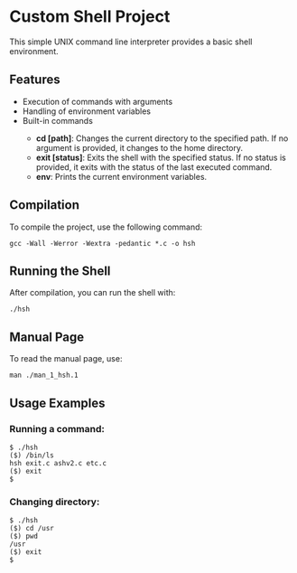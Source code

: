 <!DOCTYPE html>
<html lang="en">
<head>
    <meta charset="UTF-8">
    <meta name="viewport" content="width=device-width, initial-scale=1.0">
</head>
<body>
    <h1>Custom Shell Project</h1>
    <p>This simple UNIX command line interpreter provides a basic shell environment.</p>

<h2>Features</h2>
    <ul>
        <li>Execution of commands with arguments</li>
        <li>Handling of environment variables</li>
        <li>Built-in commands</li>
        <ul>
            <li><strong>cd [path]</strong>: Changes the current directory to the specified path. If no argument is provided, it changes to the home directory.</li>
            <li><strong>exit [status]</strong>: Exits the shell with the specified status. If no status is provided, it exits with the status of the last executed command.</li>
            <li><strong>env</strong>: Prints the current environment variables.</li>
        </ul>
    </ul>

<h2>Compilation</h2>
    <p>To compile the project, use the following command:</p>
    <pre><code>gcc -Wall -Werror -Wextra -pedantic *.c -o hsh</code></pre>

<h2>Running the Shell</h2>
    <p>After compilation, you can run the shell with:</p>
    <pre><code>./hsh</code></pre>

<h2>Manual Page</h2>
    <p>To read the manual page, use:</p>
    <pre><code>man ./man_1_hsh.1</code></pre>

<h2>Usage Examples</h2>
    <h3>Running a command:</h3>
    <pre><code>$ ./hsh
($) /bin/ls
hsh exit.c ashv2.c etc.c
($) exit
$</code></pre>

<h3>Changing directory:</h3>
    <pre><code>$ ./hsh
($) cd /usr
($) pwd
/usr
($) exit
$</code></pre>

</body>
</html>
